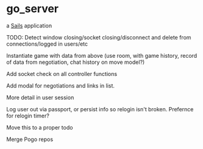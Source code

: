 # go_server

a [Sails](http://sailsjs.org) application


TODO:
  Detect window closing/socket closing/disconnect and delete from connections/logged in users/etc

  Instantiate game with data from above (use room, with game history, record of data from negotiation, chat history on move model?)

  Add socket check on all controller functions

  Add modal for negotiations and links in list.

  More detail in user session

  Log user out via passport, or persist info so relogin isn't broken.  Prefernce for relogin timer?

  Move this to a proper todo

  Merge Pogo repos

